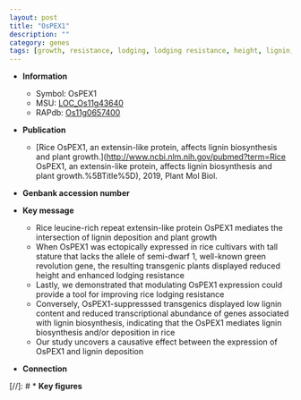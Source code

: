 ```yaml
---
layout: post
title: "OsPEX1"
description: ""
category: genes
tags: [growth, resistance, lodging, lodging resistance, height, lignin, lignin biosynthesis, plant growth]
---
```


* **Information**  
    + Symbol: OsPEX1  
    + MSU: [LOC_Os11g43640](http://rice.plantbiology.msu.edu/cgi-bin/ORF_infopage.cgi?orf=LOC_Os11g43640)  
    + RAPdb: [Os11g0657400](http://rapdb.dna.affrc.go.jp/viewer/gbrowse_details/irgsp1?name=Os11g0657400)  

* **Publication**  
    + [Rice OsPEX1, an extensin-like protein, affects lignin biosynthesis and plant growth.](http://www.ncbi.nlm.nih.gov/pubmed?term=Rice OsPEX1, an extensin-like protein, affects lignin biosynthesis and plant growth.%5BTitle%5D), 2019, Plant Mol Biol.

* **Genbank accession number**  

* **Key message**  
    + Rice leucine-rich repeat extensin-like protein OsPEX1 mediates the intersection of lignin deposition and plant growth
    + When OsPEX1 was ectopically expressed in rice cultivars with tall stature that lacks the allele of semi-dwarf 1, well-known green revolution gene, the resulting transgenic plants displayed reduced height and enhanced lodging resistance
    + Lastly, we demonstrated that modulating OsPEX1 expression could provide a tool for improving rice lodging resistance
    + Conversely, OsPEX1-suppresssed transgenics displayed low lignin content and reduced transcriptional abundance of genes associated with lignin biosynthesis, indicating that the OsPEX1 mediates lignin biosynthesis and/or deposition in rice
    + Our study uncovers a causative effect between the expression of OsPEX1 and lignin deposition

* **Connection**  

[//]: # * **Key figures**  


